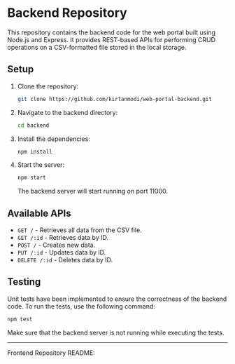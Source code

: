 # Backend Repository

This repository contains the backend code for the web portal built using Node.js and Express. It provides REST-based APIs for performing CRUD operations on a CSV-formatted file stored in the local storage.

## Setup

1. Clone the repository:

   ```bash
   git clone https://github.com/kirtanmodi/web-portal-backend.git
   ```

2. Navigate to the backend directory:

   ```bash
   cd backend
   ```

3. Install the dependencies:

   ```bash
   npm install
   ```

4. Start the server:

   ```bash
   npm start
   ```

   The backend server will start running on port 11000.

## Available APIs

- `GET /` - Retrieves all data from the CSV file.
- `GET /:id` - Retrieves data by ID.
- `POST /` - Creates new data.
- `PUT /:id` - Updates data by ID.
- `DELETE /:id` - Deletes data by ID.

## Testing

Unit tests have been implemented to ensure the correctness of the backend code. To run the tests, use the following command:

```bash
npm test
```

Make sure that the backend server is not running while executing the tests.

---

Frontend Repository README:
